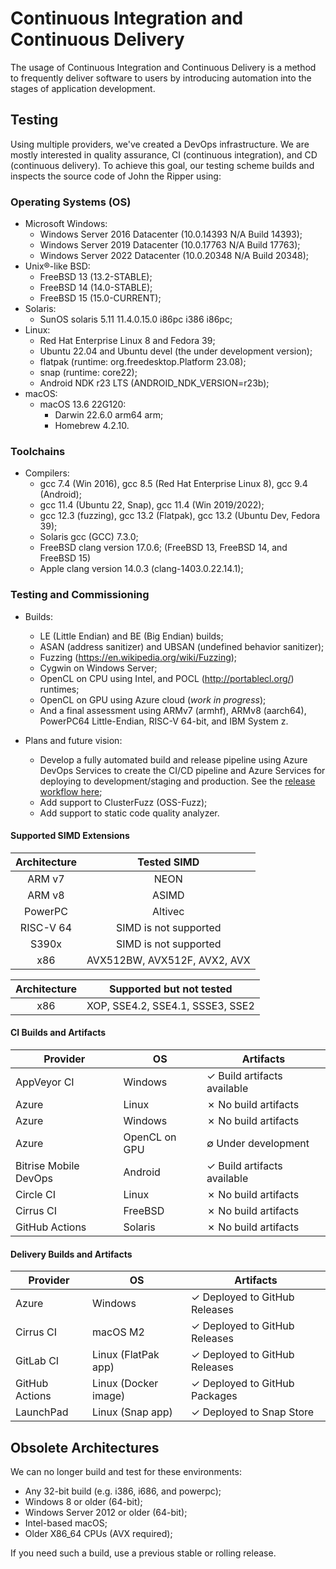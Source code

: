 # Continuous Integration and Continuous Delivery

The usage of Continuous Integration and Continuous Delivery is a method to frequently deliver
software to users by introducing automation into the stages of application development.

## Testing

Using multiple providers, we've created a DevOps infrastructure. We are mostly interested
in quality assurance, CI (continuous integration), and CD (continuous delivery). To achieve
this goal, our testing scheme builds and inspects the source code of John the Ripper
using:

### Operating Systems (OS)

- Microsoft Windows:
  - Windows Server 2016 Datacenter (10.0.14393 N/A Build 14393);
  - Windows Server 2019 Datacenter (10.0.17763 N/A Build 17763);
  - Windows Server 2022 Datacenter (10.0.20348 N/A Build 20348);
- Unix®-like BSD:
  - FreeBSD 13 (13.2-STABLE);
  - FreeBSD 14 (14.0-STABLE);
  - FreeBSD 15 (15.0-CURRENT);
- Solaris:
  - SunOS solaris 5.11 11.4.0.15.0 i86pc i386 i86pc;
- Linux:
  - Red Hat Enterprise Linux 8 and Fedora 39;
  - Ubuntu 22.04 and Ubuntu devel (the under development version);
  - flatpak (runtime: org.freedesktop.Platform 23.08);
  - snap (runtime: core22);
  - Android NDK r23 LTS (ANDROID_NDK_VERSION=r23b);
- macOS:
  - macOS 13.6 22G120:
    - Darwin 22.6.0 arm64 arm;
    - Homebrew 4.2.10.

### Toolchains

- Compilers:
  - gcc 7.4 (Win 2016), gcc 8.5 (Red Hat Enterprise Linux 8), gcc 9.4 (Android);
  - gcc 11.4 (Ubuntu 22, Snap), gcc 11.4 (Win 2019/2022);
  - gcc 12.3 (fuzzing), gcc 13.2 (Flatpak), gcc 13.2 (Ubuntu Dev, Fedora 39);
  - Solaris gcc (GCC) 7.3.0;
  - FreeBSD clang version 17.0.6; (FreeBSD 13, FreeBSD 14, and FreeBSD 15)
  - Apple clang version 14.0.3 (clang-1403.0.22.14.1);

### Testing and Commissioning

- Builds:

  - LE (Little Endian) and BE (Big Endian) builds;
  - ASAN (address sanitizer) and UBSAN (undefined behavior sanitizer);
  - Fuzzing (<https://en.wikipedia.org/wiki/Fuzzing>);
  - Cygwin on Windows Server;
  - OpenCL on CPU using Intel, and POCL (<http://portablecl.org/>) runtimes;
  - OpenCL on GPU using Azure cloud (_work in progress_);
  - And a final assessment using ARMv7 (armhf), ARMv8 (aarch64), PowerPC64 Little-Endian,
    RISC-V 64-bit, and IBM System z.

- Plans and future vision:
  - Develop a fully automated build and release pipeline using Azure DevOps Services
    to create the CI/CD pipeline and Azure Services for deploying to development/staging and
    production.
    See the [release workflow here](https://github.com/openwall/john-packages/blob/main/CI/workflow.pdf);
  - Add support to ClusterFuzz (OSS-Fuzz);
  - Add support to static code quality analyzer.

#### Supported SIMD Extensions

| Architecture |         Tested SIMD          |
| :----------: | :--------------------------: |
|    ARM v7    |             NEON             |
|    ARM v8    |            ASIMD             |
|   PowerPC    |           Altivec            |
|  RISC-V 64   |    SIMD is not supported     |
|    S390x     |    SIMD is not supported     |
|     x86      | AVX512BW, AVX512F, AVX2, AVX |

| Architecture |     Supported but not tested     |
| :----------: | :------------------------------: |
|     x86      | XOP, SSE4.2, SSE4.1, SSSE3, SSE2 |

#### CI Builds and Artifacts

| Provider              | OS            | Artifacts                   |
| --------------------- | ------------- | --------------------------- |
| AppVeyor CI           | Windows       | ✓ Build artifacts available |
| Azure                 | Linux         | ✗ No build artifacts        |
| Azure                 | Windows       | ✗ No build artifacts        |
| Azure                 | OpenCL on GPU | ∅ Under development         |
| Bitrise Mobile DevOps | Android       | ✓ Build artifacts available |
| Circle CI             | Linux         | ✗ No build artifacts        |
| Cirrus CI             | FreeBSD       | ✗ No build artifacts        |
| GitHub Actions        | Solaris       | ✗ No build artifacts        |

#### Delivery Builds and Artifacts

| Provider       | OS                   | Artifacts                     |
| -------------- | -------------------- | ----------------------------- |
| Azure          | Windows              | ✓ Deployed to GitHub Releases |
| Cirrus CI      | macOS M2             | ✓ Deployed to GitHub Releases |
| GitLab CI      | Linux (FlatPak app)  | ✓ Deployed to GitHub Releases |
| GitHub Actions | Linux (Docker image) | ✓ Deployed to GitHub Packages |
| LaunchPad      | Linux (Snap app)     | ✓ Deployed to Snap Store      |

## Obsolete Architectures

We can no longer build and test for these environments:

- Any 32-bit build (e.g. i386, i686, and powerpc);
- Windows 8 or older (64-bit);
- Windows Server 2012 or older (64-bit);
- Intel-based macOS;
- Older X86_64 CPUs (AVX required);

If you need such a build, use a previous stable or rolling release.
